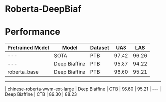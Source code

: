 # Roberta-DeepBiaf


# Performance

| Pretrained Model  | Model | Dataset | UAS | LAS |
| ------------- | ------------- |------------- |------------- |-------------|
| ---  | SOTA | PTB  |  97.42 | 96.26		
| ---  | Deep Biaffine | PTB  |  95.87 | 94.22	
| roberta_base  | Deep Biaffine | PTB  |  96.60  | 95.21
-----------------------------------------------------------------------------
| chinese-roberta-wwm-ext-large  | Deep Biaffine | CTB  |  96.60  | 95.21
| ---  | Deep Biaffine | CTB  |  89.30 | 88.23
